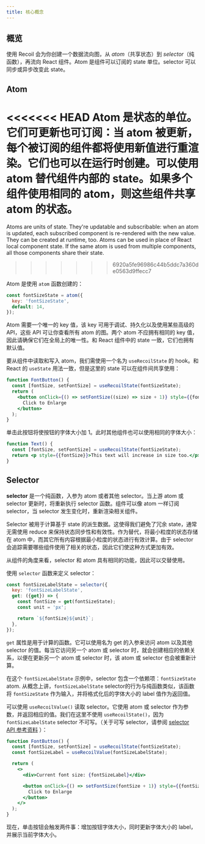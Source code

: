```yaml
---
title: 核心概念
---
```


## 概览

使用 Recoil 会为你创建一个数据流向图，从 _atom_（共享状态）到 _selector_（纯函数），再流向 React 组件。Atom 是组件可以订阅的 state 单位。selector 可以同步或异步改变此 state。

## Atom

<<<<<<< HEAD
Atom 是状态的单位。它们可更新也可订阅：当 atom 被更新，每个被订阅的组件都将使用新值进行重渲染。它们也可以在运行时创建。可以使用 atom 替代组件内部的 state。如果多个组件使用相同的 atom，则这些组件共享 atom 的状态。
=======
Atoms are units of state. They're updatable and subscribable: when an atom is updated, each subscribed component is re-rendered with the new value. They can be created at runtime, too. Atoms can be used in place of React local component state. If the same atom is used from multiple components, all those components share their state.
>>>>>>> 6920a5fe96986c44b5ddc7a360de0563d9ffecc7

Atom 是使用 `atom` 函数创建的：

```javascript
const fontSizeState = atom({
  key: 'fontSizeState',
  default: 14,
});
```

Atom 需要一个唯一的 key 值，该 key 可用于调试、持久化以及使用某些高级的 API，这些 API 可让你查看所有 atom 的图。两个 atom 不应拥有相同的 key 值，因此请确保它们在全局上的唯一性。和 React 组件中的 state 一致，它们也拥有默认值。

要从组件中读取和写入 atom，我们需使用一个名为 `useRecoilState` 的 hook。和 React 的 `useState` 用法一致，但是这里的 state 可以在组件间共享使用：

```jsx
function FontButton() {
  const [fontSize, setFontSize] = useRecoilState(fontSizeState);
  return (
    <button onClick={() => setFontSize((size) => size + 1)} style={{fontSize}}>
      Click to Enlarge
    </button>
  );
}
```

单击此按钮将使按钮的字体大小加 1。此时其他组件也可以使用相同的字体大小：

```jsx
function Text() {
  const [fontSize, setFontSize] = useRecoilState(fontSizeState);
  return <p style={{fontSize}}>This text will increase in size too.</p>;
}
```

## Selector

**selector** 是一个纯函数，入参为 atom 或者其他 selector。当上游 atom 或 selector 更新时，将重新执行 selector 函数。组件可以像 atom 一样订阅 selector，当 selector 发生变化时，重新渲染相关组件。

Selector 被用于计算基于 state 的派生数据。这使得我们避免了冗余 state，通常无需使用 reduce 来保持状态同步性和有效性。作为替代，将最小粒度的状态存储在 atom 中，而其它所有内容根据最小粒度的状态进行有效计算。由于 selector 会追踪需要哪些组件使用了相关的状态，因此它们使这种方式更加有效。

从组件的角度来看，selector 和 atom 具有相同的功能，因此可以交替使用。

使用 `selector` 函数来定义 selector：

```javascript
const fontSizeLabelState = selector({
  key: 'fontSizeLabelState',
  get: ({get}) => {
    const fontSize = get(fontSizeState);
    const unit = 'px';

    return `${fontSize}${unit}`;
  },
});
```

`get` 属性是用于计算的函数。它可以使用名为 get 的入参来访问 atom 以及其他 selector 的值。每当它访问另一个 atom 或 selector 时，就会创建相应的依赖关系，以便在更新另一个 atom 或 selector 时，该 atom 或 selector 也会被重新计算。

在这个 `fontSizeLabelState` 示例中，selector 包含一个依赖项：`fontSizeState` atom. 从概念上讲，`fontSizeLabelState` selector的行为与纯函数类似，该函数将 `fontSizeState` 作为输入，并将格式化后的字体大小的 label 值作为返回值。

可以使用 `useRecoilValue()` 读取 selector。它使用 atom 或 selector 作为参数，并返回相应的值。我们在这里不使用 `useRecoilState()`，因为`fontSizeLabelState` selector 不可写。（关于可写 selector，请参阅 [selector API 参考资料](/docs/api-reference/core/selector) ）：

```jsx
function FontButton() {
  const [fontSize, setFontSize] = useRecoilState(fontSizeState);
  const fontSizeLabel = useRecoilValue(fontSizeLabelState);

  return (
    <>
      <div>Current font size: {fontSizeLabel}</div>

      <button onClick={() => setFontSize(fontSize + 1)} style={{fontSize}}>
        Click to Enlarge
      </button>
    </>
  );
}
```

现在，单击按钮会触发两件事：增加按钮字体大小，同时更新字体大小的 label，并展示当前字体大小。
